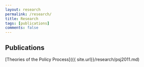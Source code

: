 ```yaml
---
layout: research
permalink: /research/
title: Research
tags: [publications]
comments: false
---
```


## Publications

[Theories of the Policy Process]({{ site.url}}/research/psj2011.md)
